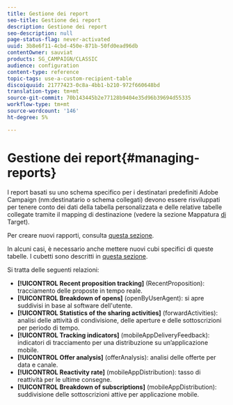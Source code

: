 ```yaml
---
title: Gestione dei report
seo-title: Gestione dei report
description: Gestione dei report
seo-description: null
page-status-flag: never-activated
uuid: 3b8e6f11-4cbd-450e-871b-50fd0ead96db
contentOwner: sauviat
products: SG_CAMPAIGN/CLASSIC
audience: configuration
content-type: reference
topic-tags: use-a-custom-recipient-table
discoiquuid: 21777423-0c8a-4bb1-b210-972f660648bd
translation-type: tm+mt
source-git-commit: 70b143445b2e77128b9404e35d96b39694d55335
workflow-type: tm+mt
source-wordcount: '146'
ht-degree: 5%

---
```



# Gestione dei report{#managing-reports}

I report basati su uno schema specifico per i destinatari predefiniti  Adobe Campaign (nm:destinatario o schema collegati) devono essere risviluppati per tenere conto dei dati della tabella personalizzata e delle relative tabelle collegate tramite il mapping di destinazione (vedere la sezione Mappatura [di](../../configuration/using/target-mapping.md) Target).

Per creare nuovi rapporti, consulta [questa sezione](../../reporting/using/about-reports-creation-in-campaign.md).

In alcuni casi, è necessario anche mettere nuovi cubi specifici di queste tabelle. I cubetti sono descritti in [questa sezione](../../reporting/using/about-cubes.md).

Si tratta delle seguenti relazioni:

* **[!UICONTROL Recent proposition tracking]** (RecentProposition): tracciamento delle proposte in tempo reale.
* **[!UICONTROL Breakdown of opens]** (openByUserAgent): si apre suddivisi in base al software dell&#39;utente.
* **[!UICONTROL Statistics of the sharing activities]** (forwardActivities): analisi delle attività di condivisione, delle aperture e delle sottoscrizioni per periodo di tempo.
* **[!UICONTROL Tracking indicators]** (mobileAppDeliveryFeedback): indicatori di tracciamento per una distribuzione su un’applicazione mobile.
* **[!UICONTROL Offer analysis]** (offerAnalysis): analisi delle offerte per data e canale.
* **[!UICONTROL Reactivity rate]** (mobileAppDistribution): tasso di reattività per le ultime consegne.
* **[!UICONTROL Breakdown of subscriptions]** (mobileAppDistribution): suddivisione delle sottoscrizioni attive per applicazione mobile.

